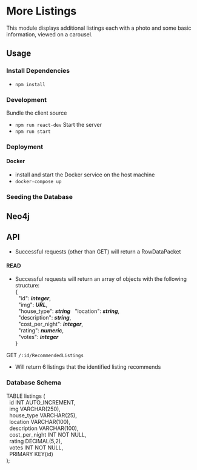 # More Listings
This module displays additional listings each with a photo and
some basic information, viewed on a carousel.

## Usage

### Install Dependencies
- `npm install`

### Development
Bundle the client source
- `npm run react-dev`
Start the server
- `npm run start`

### Deployment
#### Docker
- install and start the Docker service on the host machine
- `docker-compose up`

### Seeding the Database
**Neo4j**
- 

## API
- Successful requests (other than GET) will return a RowDataPacket

#### READ
- Successful requests will return an array of objects with the following structure:  
{  
&nbsp;&nbsp;"id": **_integer_**,  
&nbsp;&nbsp;"img": **_URL_**,  
&nbsp;&nbsp;"house_type": **_string_**
&nbsp;&nbsp;"location": **_string_**,  
&nbsp;&nbsp;"description": **_string_**,  
&nbsp;&nbsp;"cost_per_night": **_integer_**,  
&nbsp;&nbsp;"rating": **_numeric_**,  
&nbsp;&nbsp;"votes": **_integer_**  
}

GET `/:id/RecommendedListings`
- Will return 6 listings that the identified listing recommends

### Database Schema

TABLE listings (  
&nbsp;&nbsp;id                INT AUTO_INCREMENT,  
&nbsp;&nbsp;img               VARCHAR(250),  
&nbsp;&nbsp;house_type        VARCHAR(25),  
&nbsp;&nbsp;location          VARCHAR(100),  
&nbsp;&nbsp;description       VARCHAR(100),  
&nbsp;&nbsp;cost_per_night    INT NOT NULL,  
&nbsp;&nbsp;rating            DECIMAL(5,2),  
&nbsp;&nbsp;votes             INT NOT NULL,  
&nbsp;&nbsp;PRIMARY KEY(id)  
);
